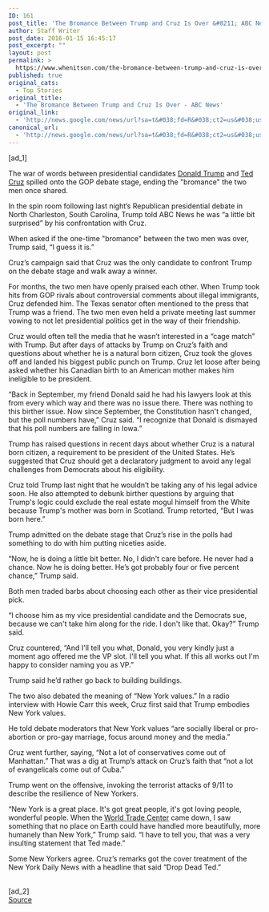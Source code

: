 ```yaml
---
ID: 161
post_title: 'The Bromance Between Trump and Cruz Is Over &#8211; ABC News'
author: Staff Writer
post_date: 2016-01-15 16:45:17
post_excerpt: ""
layout: post
permalink: >
  https://www.whenitson.com/the-bromance-between-trump-and-cruz-is-over-abc-news/
published: true
original_cats:
  - Top Stories
original_title:
  - 'The Bromance Between Trump and Cruz Is Over - ABC News'
original_link:
  - 'http://news.google.com/news/url?sa=t&#038;fd=R&#038;ct2=us&#038;usg=AFQjCNFUnWYUtj-_4FMecmgzqvjtzwCAPg&#038;clid=c3a7d30bb8a4878e06b80cf16b898331&#038;cid=52779029245615&#038;ei=_iGZVqi0BoqawAGf8qzADA&#038;url=http://abcnews.go.com/Politics/bromance-trump-cruz/story?id%3D36312266'
canonical_url:
  - 'http://news.google.com/news/url?sa=t&#038;fd=R&#038;ct2=us&#038;usg=AFQjCNFUnWYUtj-_4FMecmgzqvjtzwCAPg&#038;clid=c3a7d30bb8a4878e06b80cf16b898331&#038;cid=52779029245615&#038;ei=_iGZVqi0BoqawAGf8qzADA&#038;url=http://abcnews.go.com/Politics/bromance-trump-cruz/story?id%3D36312266'
---
```

 [ad_1]
<br><div readability="127.48849104859">
<p itemprop="articleBody">
The war of words between presidential candidates <a href="http://abcnews.go.com/topics/news/donald-trump.htm" id="ramplink_Donald Trump_" target="_blank">Donald Trump</a> and <a href="http://abcnews.go.com/topics/news/us/senator-ted-cruz.htm" id="ramplink_Ted Cruz_" target="_blank">Ted Cruz</a> spilled onto the GOP debate stage, ending the "bromance" the two men once shared.
</p><p itemprop="articleBody">
In the spin room following last night’s Republican presidential debate in North Charleston, South Carolina, Trump told ABC News he was “a little bit surprised” by his confrontation with Cruz.
</p><p itemprop="articleBody">
When asked if the one-time "bromance" between the two men was over, Trump said, “I guess it is.”
</p><p itemprop="articleBody">
Cruz’s campaign said that Cruz was the only candidate to confront Trump on the debate stage and walk away a winner.
</p><p itemprop="articleBody">
For months, the two men have openly praised each other. When Trump took hits from GOP rivals about controversial comments about illegal immigrants, Cruz defended him. The Texas senator often mentioned to the press that Trump was a friend. The two men even held a private meeting last summer vowing to not let presidential politics get in the way of their friendship.
</p>





<p itemprop="articleBody">
Cruz would often tell the media that he wasn’t interested in a “cage match” with Trump. But after days of attacks by Trump on Cruz’s faith and questions about whether he is a natural born citizen, Cruz took the gloves off and landed his biggest public punch on Trump. Cruz let loose after being asked whether his Canadian birth to an American mother makes him ineligible to be president.
</p><p itemprop="articleBody">
“Back in September, my friend Donald said he had his lawyers look at this from every which way and there was no issue there. There was nothing to this birther issue. Now since September, the Constitution hasn't changed, but the poll numbers have,” Cruz said. “I recognize that Donald is dismayed that his poll numbers are falling in Iowa.”
</p><p itemprop="articleBody">
Trump has raised questions in recent days about whether Cruz is a natural born citizen, a requirement to be president of the United States. He’s suggested that Cruz should get a declaratory judgment to avoid any legal challenges from Democrats about his eligibility.
</p><p itemprop="articleBody">
Cruz told Trump last night that he wouldn’t be taking any of his legal advice soon. He also attempted to debunk birther questions by arguing that Trump's logic could exclude the real estate mogul himself from the White because Trump's mother was born in Scotland. Trump retorted, “But I was born here.”
</p><p itemprop="articleBody">
Trump admitted on the debate stage that Cruz’s rise in the polls had something to do with him putting niceties aside.
</p><p itemprop="articleBody">
“Now, he is doing a little bit better. No, I didn't care before. He never had a chance. Now he is doing better. He’s got probably four or five percent chance,” Trump said.
</p><p itemprop="articleBody">
Both men traded barbs about choosing each other as their vice presidential pick.
</p><p itemprop="articleBody">
“I choose him as my vice presidential candidate and the Democrats sue, because we can't take him along for the ride. I don't like that. Okay?” Trump said.
</p><p itemprop="articleBody">
Cruz countered, “And I'll tell you what, Donald, you very kindly just a moment ago offered me the VP slot. I'll tell you what. If this all works out I'm happy to consider naming you as VP.”
</p><p itemprop="articleBody">
Trump said he’d rather go back to building buildings.
</p><p itemprop="articleBody">
The two also debated the meaning of “New York values.” In a radio interview with Howie Carr this week, Cruz first said that Trump embodies New York values.
</p><p itemprop="articleBody">
He told debate moderators that New York values “are socially liberal or pro-abortion or pro-gay marriage, focus around money and the media.”
</p><p itemprop="articleBody">
Cruz went further, saying, “Not a lot of conservatives come out of Manhattan.” That was a dig at Trump’s attack on Cruz’s faith that “not a lot of evangelicals come out of Cuba.”
</p><p itemprop="articleBody">
Trump went on the offensive, invoking the terrorist attacks of 9/11 to describe the resilience of New Yorkers.
</p><p itemprop="articleBody">
“New York is a great place. It's got great people, it's got loving people, wonderful people. When the <a href="http://abcnews.go.com/topics/news/us/september-11th-world-trade-center.htm" id="ramplink_World Trade Center_" target="_blank">World Trade Center</a> came down, I saw something that no place on Earth could have handled more beautifully, more humanely than New York,” Trump said. “I have to tell you, that was a very insulting statement that Ted made.”
</p><p itemprop="articleBody">
Some New Yorkers agree. Cruz’s remarks got the cover treatment of the New York Daily News with a headline that said “Drop Dead Ted.”</p>
</div>
<br>[ad_2]
<br><a href="http://news.google.com/news/url?sa=t&#038;fd=R&#038;ct2=us&#038;usg=AFQjCNFUnWYUtj-_4FMecmgzqvjtzwCAPg&#038;clid=c3a7d30bb8a4878e06b80cf16b898331&#038;cid=52779029245615&#038;ei=_iGZVqi0BoqawAGf8qzADA&#038;url=http://abcnews.go.com/Politics/bromance-trump-cruz/story?id%3D36312266">Source </a>